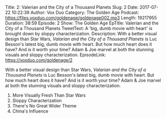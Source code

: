 Title: 2: Valerian and the City of a Thousand Planets
Slug: 2
Date: 2017-07-22 10:22:39
Author: Vox Duo
Category: The Golden Age
Podcast: https://files.voxduo.com/goldenage/goldenage002.mp3
Length: 19217955
Duration: 38:59
Episode: 2
Show: The Golden Age
EpTitle: Valerian and the City of a Thousand Planets
TweetText: A 'big, dumb movie with heart' is brought down by sloppy characterization.
Description: With a better visual design than Star Wars, *Valarian and the City of a Thousand Planets* is Luc Besson's latest big, dumb movie with heart. But how much heart does it have? And is it worth your time? Adam & Joe marvel at both the stunning visuals and sloppy characterization.
EpisodeLink: https://voxduo.com/goldenage/2



With a better visual design than Star Wars, *Valarian and the City of a Thousand Planets* is Luc Besson's latest big, dumb movie with heart. But how much heart does it have? And is it worth your time? Adam & Joe marvel at both the stunning visuals and sloppy characterization.

1. More Visually Fresh Than Star Wars
2. Sloppy Characterization
3. There's No Great Wider Theme
4. China's Influence
